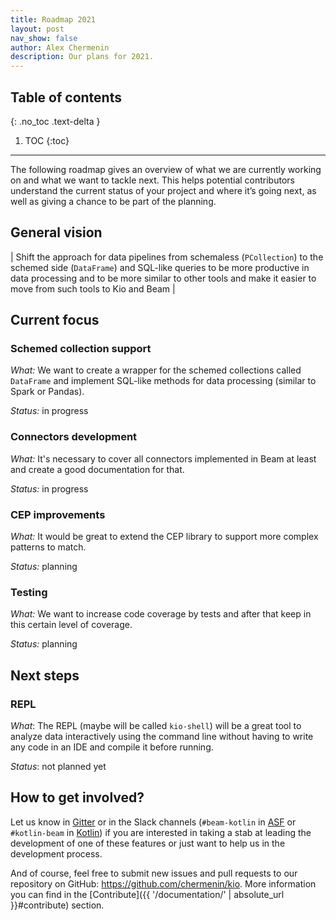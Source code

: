 ```yaml
---
title: Roadmap 2021
layout: post
nav_show: false
author: Alex Chermenin
description: Our plans for 2021.
---
```


## Table of contents
{: .no_toc .text-delta }

1. TOC
{:toc}

---

The following roadmap gives an overview of what we are currently working on and what we want to tackle next. This helps
potential contributors understand the current status of your project and where it’s going next, as well as giving
a chance to be part of the planning.

## General vision

| Shift the approach for data pipelines from schemaless (`PCollection`) to the schemed side (`DataFrame`) and SQL-like queries to be more productive in data processing and to be more similar to other tools and make it easier to move from such tools to Kio and Beam |

## Current focus

### Schemed collection support

_What:_ We want to create a wrapper for the schemed collections called `DataFrame` and implement SQL-like methods for
data processing (similar to Spark or Pandas).

_Status:_ in progress

### Connectors development

_What:_ It's necessary to cover all connectors implemented in Beam at least and create a good documentation for that.

_Status:_ in progress

### CEP improvements

_What:_ It would be great to extend the CEP library to support more complex patterns to match.

_Status:_ planning

### Testing

_What:_ We want to increase code coverage by tests and after that keep in this certain level of coverage.

_Status:_ planning

## Next steps

### REPL

_What_: The REPL (maybe will be called `kio-shell`) will be a great tool to analyze data interactively using the
command line without having to write any code in an IDE and compile it before running.

_Status_: not planned yet

## How to get involved?

Let us know in [Gitter](https://gitter.im/chermenin-kio/community) or in the Slack channels
(`#beam-kotlin` in [ASF](https://the-asf.slack.com/) or `#kotlin-beam` in [Kotlin](https://kotlinlang.slack.com/))
if you are interested in taking a stab at leading the development of one of these features or just want to help us
in the development process.

And of course, feel free to submit new issues and pull requests to our repository
on GitHub: https://github.com/chermenin/kio. More information you can find in
the [Contribute]({{ '/documentation/' | absolute_url }}#contribute) section.

